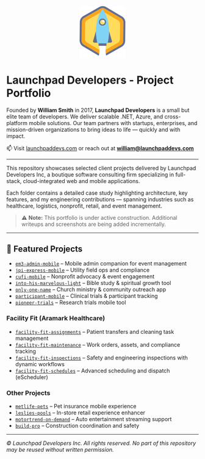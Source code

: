 <p align="center">
  <img src="launchpaddevs-logo.png" alt="Launchpad Developers" width="120" />
</p>

# Launchpad Developers - Project Portfolio

Founded by **William Smith** in 2017, **Launchpad Developers** is a small but elite team of developers. We deliver scalable .NET, Azure, and cross-platform mobile solutions. Our team partners with startups, enterprises, and mission-driven organizations to bring ideas to life — quickly and with impact.

📫 Visit [launchpaddevs.com](https://launchpaddevs.com) or reach out at **william@launchpaddevs.com**

---

This repository showcases selected client projects delivered by Launchpad Developers Inc, a boutique software consulting firm specializing in full-stack, cloud-integrated web and mobile applications.

Each folder contains a detailed case study highlighting architecture, key features, and my engineering contributions — spanning industries such as healthcare, logistics, nonprofit, retail, and event management.

> ⚠️ **Note:** This portfolio is under active construction. Additional writeups and screenshots are being added incrementally.

---

## 📂 Featured Projects

- [`em3-admin-mobile`](./em3-admin-mobile) – Mobile admin companion for event management
- [`jpi-express-mobile`](./jpi-express-mobile) – Utility field ops and compliance
- [`cufi-mobile`](./cufi-mobile) – Nonprofit advocacy & event engagement
- [`into-his-marvelous-light`](./into-his-marvelous-light) – Bible study & spiritual growth tool
- [`only-one-name`](./only-one-name) – Church ministry & community outreach app
- [`participant-mobile`](./participant-mobile) – Clinical trials & participant tracking
- [`pioneer-trials`](./pioneer-trials) – Research trials mobile tool

### Facility Fit (Aramark Healthcare)
- [`facility-fit-assignments`](./facility-fit-assignments) – Patient transfers and cleaning task management
- [`facility-fit-maintenance`](./facility-fit-maintenance) – Work orders, assets, and compliance tracking
- [`facility-fit-inspections`](./facility-fit-inspections) – Safety and engineering inspections with dynamic workflows
- [`facility-fit-schedules`](./facility-fit-schedules) – Advanced scheduling and dispatch (eScheduler)

### Other Projects
- [`metlife-pets`](./metlife-pets) – Pet insurance mobile experience
- [`leslies-pools`](./leslies-pools) – In-store retail experience enhancer
- [`motortrend-on-demand`](./motortrend-on-demand) – Auto entertainment streaming support
- [`build-pro`](./build-pro) – Construction coordination and safety

---

_© Launchpad Developers Inc. All rights reserved. No part of this repository may be reused without written permission._
